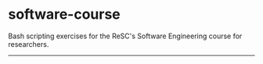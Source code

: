 software-course
===============

Bash scripting exercises for the ReSC's Software Engineering course for researchers.


---------------
